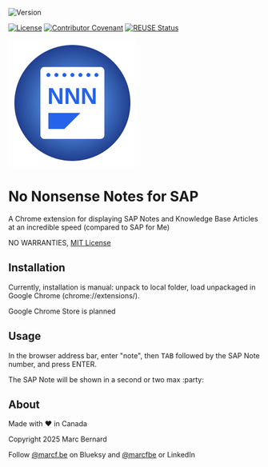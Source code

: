 ![Version](https://img.shields.io/github/manifest-json/v/marcfbe/chrome-no-nonsense-notes?label=Version&color=blue)

[![License](https://img.shields.io/github/license/marcfbe/chrome-no-nonsense-notes?label=License&color=success)](https://github.com/marcfbe/chrome-no-nonsense-notes/blob/main/LICENSE)
[![Contributor Covenant](https://img.shields.io/badge/Contributor%20Covenant-2.1-4baaaa.svg?color=success)](https://github.com/abapPM/.github/blob/main/CODE_OF_CONDUCT.md)
[![REUSE Status](https://api.reuse.software/badge/github.com/marcfbe/chrome-no-nonsense-notes)](https://api.reuse.software/info/github.com/marcfbe/chrome-no-nonsense-notes)

![NNN](https://raw.githubusercontent.com/marcfbe/chrome-no-nonsense-notes/main/img/nnn_logo.svg)

# No Nonsense Notes for SAP

A Chrome extension for displaying SAP Notes and Knowledge Base Articles at an incredible speed (compared to SAP for Me)

NO WARRANTIES, [MIT License](https://github.com/marcfbe/chrome-no-nonsense-notes/blob/main/LICENSE)

## Installation

Currently, installation is manual: unpack to local folder, load unpackaged in Google Chrome (chrome://extensions/).

Google Chrome Store is planned

## Usage

In the browser address bar, enter "note", then <kbd>TAB</kbd> followed by the SAP Note number, and press <kdb>ENTER</kbd>.

The SAP Note will be shown in a second or two max :party:

## About

Made with ❤ in Canada

Copyright 2025 Marc Bernard

Follow [@marcf.be](https://bsky.app/profile/marcf.be) on Blueksy and [@marcfbe](https://linkedin.com/in/marcfbe) or LinkedIn
